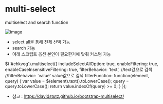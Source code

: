 # multi-select
multiselect and search function

![image](https://github.com/user-attachments/assets/9b2098d7-b549-4b34-a012-1451cd010d34)

- select all을 통해 전체 선택 가능
- search 가능
- 아래 스크립트 옵션 본인이 필요한거에 맞춰 커스텀 가능


$('#chkveg').multiselect({
	includeSelectAllOption: true,
	enableFiltering: true,
	enableCaseInsensitiveFiltering: true,
	filterBehavior: 'text', //text값으로 검색
	//filterBehavior: 'value' value값으로 검색
	filterFunction: function(element, query) {
	var value = $(element).text().toLowerCase();
	query = query.toLowerCase();
	return value.indexOf(query) >= 0;
	}
});

- 참고 : https://davidstutz.github.io/bootstrap-multiselect/
